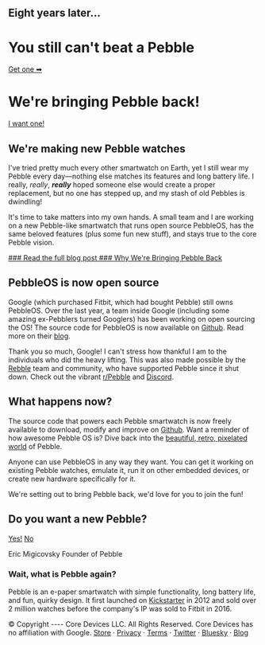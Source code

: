 Eight years later...
----------

You still can't beat a Pebble
==========

[Get one ➡︎](https://store.rePebble.com)

We're bringing Pebble back!
==========

[I want one!](https://store.rePebble.com)

We're making new Pebble watches
----------

I've tried pretty much every other smartwatch on Earth, yet I still wear my Pebble every day—nothing else matches its features and long battery life. I really, *really*, ***really*** hoped someone else would create a proper replacement, but no one has stepped up, and my stash of old Pebbles is dwindling!

It's time to take matters into my own hands. A small team and I are working on a new Pebble-like smartwatch that runs open source PebbleOS, has the same beloved features (plus some fun new stuff), and stays true to the core Pebble vision.

[### Read the full blog post ### Why We're Bringing Pebble Back](https://ericmigi.com/blog/why-were-bringing-pebble-back)

PebbleOS is now open source
----------

Google (which purchased Fitbit, which had bought Pebble) still owns PebbleOS. Over the last year, a team inside Google (including some amazing ex-Pebblers turned Googlers) has been working on open sourcing the OS! The source code for PebbleOS is now available on [Github](https://github.com/pebble-dev/pebble-firmware). Read more on their [blog](https://opensource.googleblog.com/2025/01/see-code-that-powered-pebble-smartwatches.html).

Thank you so much, Google! I can't stress how thankful I am to the individuals who did the heavy lifting. This was also made possible by the [Rebble](https://rebble.io) team and community, who have supported Pebble since it shut down. Check out the vibrant [r/Pebble](https://reddit.com/r/pebble) and [Discord](https://discordapp.com/invite/aRUAYFN).

What happens now?
----------

The source code that powers each Pebble smartwatch is now freely available to download, modify and improve on [Github](https://github.com/google/pebble). Want a reminder of how awesome Pebble OS is? Dive back into the [beautiful, retro, pixelated world](https://ericmigi.com/blog/pebbleos-is-awesome) of Pebble.

Anyone can use PebbleOS in any way they want. You can get it working on existing Pebble watches, emulate it, run it on other embedded devices, or create new hardware specifically for it.

We're setting out to bring Pebble back, we'd love for you to join the fun!

Do you want a new Pebble?
----------

[Yes!](https://store.rePebble.com) [No](#)

Eric Migicovsky
Founder of Pebble

### Wait, what is Pebble again? ###

Pebble is an e-paper smartwatch with simple functionality, long battery life, and fun, quirky design. It first launched on [Kickstarter](https://www.kickstarter.com/projects/getpebble/pebble-e-paper-watch-for-iphone-and-android) in 2012 and sold over 2 million watches before the company's IP was sold to Fitbit in 2016.

© Copyright ---- Core Devices LLC. All Rights Reserved.
Core Devices has no affiliation with Google.
[Store](https://store.rePebble.com) · [Privacy](privacy.html) · [Terms](terms.html) · [Twitter](https://twitter.com/pebble) · [Bluesky](https://bsky.app/profile/ericmigi.com) · [Blog](https://ericmigi.com)

